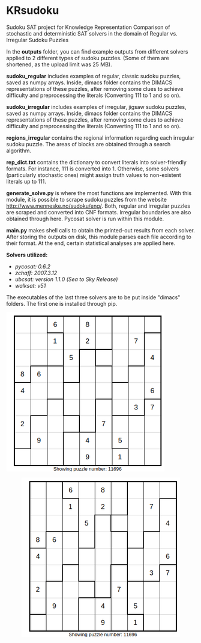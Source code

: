 # KRsudoku
Sudoku SAT project for Knowledge Representation
Comparison of stochastic and deterministic SAT solvers in the domain of Regular vs. Irregular Sudoku Puzzles

In the **outputs** folder, you can find example outputs from different solvers applied to 2 different types of sudoku puzzles. (Some of them are shortened, as the upload limit was 25 MB).

**sudoku_regular** includes examples of regular, classic sudoku puzzles, saved as numpy arrays. Inside, dimacs folder contains the DIMACS representations of these puzzles, after removing some clues to achieve difficulty and preprocessing the literals (Converting 111 to 1 and so on).

**sudoku_irregular** includes examples of irregular, jigsaw sudoku puzzles, saved as numpy arrays. Inside, dimacs folder contains the DIMACS representations of these puzzles, after removing some clues to achieve difficulty and preprocessing the literals (Converting 111 to 1 and so on).

**regions_irregular** contains the regional information regarding each irregular sudoku puzzle. The areas of blocks are obtained through a search algorithm.

**rep_dict.txt** contains the dictionary to convert literals into solver-friendly formats. For instance, 111 is converted into 1. Otherwise, some solvers (particularly stochastic ones) might assign truth values to non-existent literals up to 111.

**generate_solve.py** is where the most functions are implemented. With this module, it is possible to scrape sudoku puzzles from the website http://www.menneske.no/sudoku/eng/. Both, regular and irregular puzzles are scraped and converted into CNF formats. Irregular boundaries are also obtained through here. Pycosat solver is run within this module.

**main.py** makes shell calls to obtain the printed-out results from each solver. After storing the outputs on disk, this module parses each file according to their format. At the end, certain statistical analyses are applied here.

**Solvers utilized:**

* *pycosat: 0.6.2*
* *zchaff: 2007.3.12*
* *ubcsat: version 1.1.0 (Sea to Sky Release)*
* *walksat: v51*

The executables of the last three solvers are to be put inside "dimacs" folders. The first one is installed through pip.

![img](irregular.png)

<p align="center">
  <img src = "irregular.png" />
</p>

